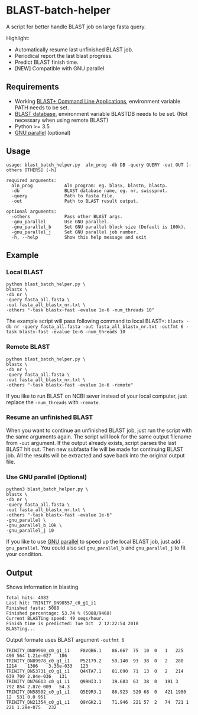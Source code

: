 # BLAST-batch-helper
A script for better handle BLAST job on large fasta query.

Highlight:
* Automatically resume last unfinished BLAST job.
* Periodical report the last blast progress.
* Predict BLAST finish time.
* [NEW] Compatible with GNU parallel.

## Requirements
* Working [BLAST+ Command Line Applications](https://www.ncbi.nlm.nih.gov/books/NBK279671/), environment variable PATH needs to be set.
* [BLAST database](ftp://ftp.ncbi.nlm.nih.gov/blast/db/), environment variable BLASTDB needs to be set. (Not necessary when using remote BLAST)
* Python >= 3.5
* [GNU parallel](https://www.gnu.org/software/parallel/) (optional) 

## Usage
```
usage: blast_batch_helper.py  aln_prog -db DB -query QUERY -out OUT [-others OTHERS] [-h]

required arguments:
  aln_prog            Aln program: eg. blasx, blastn, blastp.
  -db                 BLAST database name, eg. nr, swissprot.
  -query              Path to fasta file.
  -out                Path to BLAST result output.

optional arguments:
  -others             Pass other BLAST args.
  -gnu_parallel       Use GNU parallel.
  -gnu_parallel_b     Set GNU parallel block size (Default is 100k).
  -gnu_parallel_j     Set GNU parallel job number.  
  -h, --help          Show this help message and exit
```
## Example
### Local BLAST
```
python blast_batch_helper.py \
blastx \
-db nr \
-query fasta_all.fasta \
-out fasta_all_blastx_nr.txt \
-others "-task blastx-fast -evalue 1e-6 -num_threads 10"
```
The example script will pass following command to local BLAST+:
`blastx -db nr -query fasta_all.fasta -out fasta_all_blastx_nr.txt -outfmt 6 -task blastx-fast -evalue 1e-6 -num_threads 10`

### Remote BLAST
```
python blast_batch_helper.py \
blastx \
-db nr \
-query fasta_all.fasta \
-out fasta_all_blastx_nr.txt \
-others "-task blastx-fast -evalue 1e-6 -remote"
```
If you like to run BLAST on NCBI sever instead of your local computer, just replace the `-num_threads` with `-remote`.

### Resume an unfinished BLAST
When you want to continue an unfinished BLAST job, just run the script with the same arguments again. The script will look for the same output filename from `-out` argument. If the output already exists, script parses the last BLAST hit out. Then new subfasta file will be made for continuing BLAST job. All the results will be extracted and save back into the original output file.

### Use GNU parallel (Optional)
```
python3 blast_batch_helper.py \
blastx \
-db nr \
-query fasta_all.fasta \
-out fasta_all_blastx_nr.txt \
-others "-task blastx-fast -evalue 1e-6"
-gnu_parallel \
-gnu_parallel_b 10k \
-gnu_parallel_j 10
```
If you like to use [GNU parallel](https://www.gnu.org/software/parallel/) to speed up the local BLAST job, just add `-gnu_parallel`. You could also set `gnu_parallel_b` and `gnu_parallel_j` to fit your condition.

## Output
Shows information in blasting
```
Total hits: 4082
Last hit: TRINITY_DN98557_c0_g1_i1
Finished fasta: 5088
Finished percentage: 53.74 % (5088/9468)
Current BLASTing speed: 49 seqs/hour.
Finish time is predicted: Tue Oct  2 12:22:54 2018
BLASTing...
```
Output formate uses BLAST argument `-outfmt 6`
```
TRINITY_DN89960_c0_g1_i1	F8VQB6.1	86.667	75	10	0	1	225	490	564	1.21e-027	106
TRINITY_DN89978_c0_g1_i1	P52179.2	59.140	93	38	0	2	280	1214	1306	3.36e-033	123
TRINITY_DN53731_c0_g1_i1	Q4KTA7.1	81.690	71	13	0	2	214	639	709	2.84e-036	131
TRINITY_DN76613_c0_g1_i1	Q99NI3.1	39.683	63	38	0	191	3	792	854	2.87e-009	54.3
TRINITY_DN58502_c0_g1_i1	Q5E9R3.1	86.923	520	68	0	421	1980	12	531	0.0	951
TRINITY_DN21354_c0_g1_i1	Q9YGK2.1	71.946	221	57	2	74	721	1	221	1.28e-075	232
```
